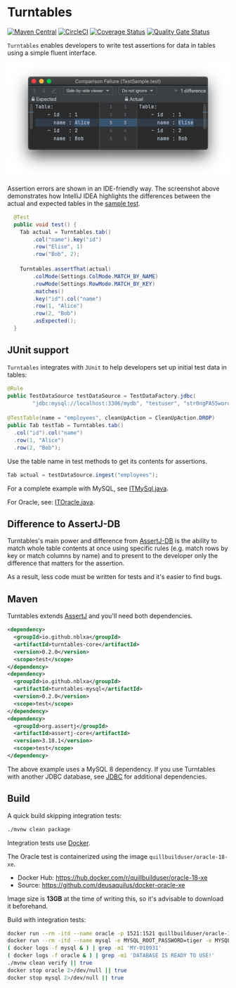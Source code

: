 # Turntables

[![Maven Central](https://maven-badges.herokuapp.com/maven-central/io.github.nblxa/turntables/badge.svg)](https://maven-badges.herokuapp.com/maven-central/io.github.nblxa/turntables)
[![CircleCI](https://circleci.com/gh/nblxa/turntables.svg?style=shield)](https://circleci.com/gh/nblxa/turntables)
[![Coverage Status](https://coveralls.io/repos/github/nblxa/turntables/badge.svg?branch=master)](https://coveralls.io/github/nblxa/turntables?branch=master)
[![Quality Gate Status](https://sonarcloud.io/api/project_badges/measure?project=io.github.nblxa:turntables&metric=alert_status)](https://sonarcloud.io/dashboard?id=io.github.nblxa:turntables)

`Turntables` enables developers to write test assertions for data in tables
using a simple fluent interface.

![IntelliJ diff in comparison mode](img/diff.png)

Assertion errors are shown in an IDE-friendly way. The screenshot above
demonstrates how IntelliJ IDEA highlights the differences between the actual and
expected tables in the
[sample test](turntables-core/src/test/java/io/github/nblxa/turntables/test/assertj/TestSample.java).

```java
  @Test
  public void test() {
    Tab actual = Turntables.tab()
        .col("name").key("id")
        .row("Elise", 1)
        .row("Bob", 2);

    Turntables.assertThat(actual)
        .colMode(Settings.ColMode.MATCH_BY_NAME)
        .rowMode(Settings.RowMode.MATCH_BY_KEY)
        .matches()
        .key("id").col("name")
        .row(1, "Alice")
        .row(2, "Bob")
        .asExpected();
  }
```

## JUnit support

`Turntables` integrates with `JUnit` to help developers set up initial test data
in tables:

```java
@Rule
public TestDataSource testDataSource = TestDataFactory.jdbc(
        "jdbc:mysql://localhost:3306/mydb", "testuser", "str0ngPA55word!");

@TestTable(name = "employees", cleanUpAction = CleanUpAction.DROP)
public Tab testTab = Turntables.tab()
  .col("id").col("name")
  .row(1, "Alice")
  .row(2, "Bob");
```

Use the table name in test methods to get its contents for assertions.

```java
Tab actual = testDataSource.ingest("employees");
```

For a complete example with MySQL, see
[ITMySql.java](turntables-mysql/src/test/java/io/github/nblxa/turntables/test/mysql/ITMySql.java).

For Oracle, see:
[ITOracle.java](turntables-ojdbc/src/test/java/io/github/nblxa/turntables/test/oracle/ITOracle.java).

## Difference to AssertJ-DB

Turntables's main power and difference from
[AssertJ-DB](https://github.com/assertj/assertj-db) is the ability to match
whole table contents at once using specific rules (e.g. match rows by key or
match columns by name) and to present to the developer only the difference that
matters for the assertion.

As a result, less code must be written for tests and it's easier to find bugs.

## Maven

Turntables extends [AssertJ](https://github.com/joel-costigliola/assertj-core)
and you'll need both dependencies.

```xml
<dependency>
  <groupId>io.github.nblxa</groupId>
  <artifactId>turntables-core</artifactId>
  <version>0.2.0</version>
  <scope>test</scope>
</dependency>
<dependency>
  <groupId>io.github.nblxa</groupId>
  <artifactId>turntables-mysql</artifactId>
  <version>0.2.0</version>
  <scope>test</scope>
</dependency>
<dependency>
  <groupId>org.assertj</groupId>
  <artifactId>assertj-core</artifactId>
  <version>3.18.1</version>
  <scope>test</scope>
</dependency>
```

The above example uses a MySQL 8 dependency. If you use Turntables with another
JDBC database, see [JDBC](JDBC.md) for additional dependencies.

## Build

A quick build skipping integration tests:

```bash
./mvnw clean package
```

Integration tests use [Docker](https://docker.com).

The Oracle test is containerized using the image `quillbuilduser/oracle-18-xe`.
* Docker Hub: https://hub.docker.com/r/quillbuilduser/oracle-18-xe
* Source: https://github.com/deusaquilus/docker-oracle-xe

Image size is **13GB** at the time of writing this, so it's advisable to
download it beforehand.

Build with integration tests:

```bash
docker run --rm -itd --name oracle -p 1521:1521 quillbuilduser/oracle-18-xe
docker run --rm -itd --name mysql -e MYSQL_ROOT_PASSWORD=tiger -e MYSQL_DATABASE=testdb -p 3306:3306 mysql:8.0.22
( docker logs -f mysql & ) | grep -m1 'MY-010931'
( docker logs -f oracle & ) | grep -m1 'DATABASE IS READY TO USE!'
./mvnw clean verify || true
docker stop oracle 2>/dev/null || true
docker stop mysql 2>/dev/null || true
```
